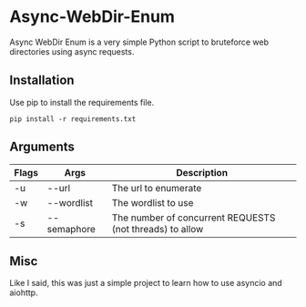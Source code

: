 # Async-WebDir-Enum

Async WebDir Enum is a very simple Python script to bruteforce web directories using async requests.

## Installation

Use pip to install the requirements file.
```
pip install -r requirements.txt
```

## Arguments

|Flags|Args       |Description                                             |
|-----|-----------|--------------------------------------------------------|
|-u   |--url      |The url to enumerate                                    |
|-w   |--wordlist |The wordlist to use                                     |
|-s   |--semaphore|The number of concurrent REQUESTS (not threads) to allow|

## Misc

Like I said, this was just a simple project to learn how to use asyncio and aiohttp. 
